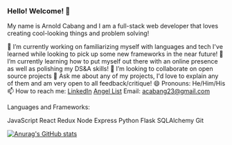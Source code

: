 ### Hello! Welcome! 🙌

<!--
Here are some ideas to get you started:

- 🔭 I’m currently working on ...
- 🌱 I’m currently learning ...
- 👯 I’m looking to collaborate on ...
- 🤔 I’m looking for help with ...
- 💬 Ask me about ...
- 📫 How to reach me: ...
- 😄 Pronouns: ...
- ⚡ Fun fact: ...
-->

My name is Arnold Cabang and I am a full-stack web developer that loves creating cool-looking things and problem solving!

🔭 I’m currently working on familiarizing myself with languages and tech I've learned while looking to pick up some new frameworks in the near future!
🌱 I’m currently learning how to put myself out there with an online presence as well as polishing my DS&A skills!
👯 I’m looking to collaborate on open source projects
💬 Ask me about any of my projects, I'd love to explain any of them and am very open to all feedback/critique!
😄 Pronouns: He/Him/His
📫 How to reach me:
[LinkedIn](https://www.linkedin.com/in/arnold-cabang-jr-615932216/)
[Angel List](https://angel.co/u/arnold-cabang-jr)
Email: acabang23@gmail.com

Languages and Frameworks:

JavaScript
React
Redux
Node
Express
Python
Flask
SQLAlchemy
Git

[![Anurag's GitHub stats](https://github-readme-stats.vercel.app/api?username=heyarnold23)](https://github.com/anuraghazra/github-readme-stats)
